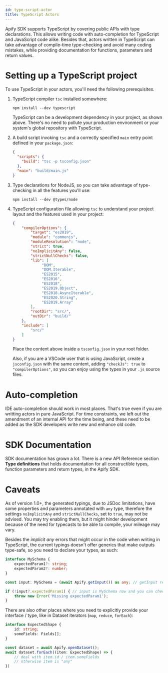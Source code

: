 ```yaml
---
id: type-script-actor
title: TypeScript Actors
---
```


Apify SDK supports TypeScript by covering public APIs with type declarations. This
allows writing code with auto-completion for TypeScript and JavaScript code alike.
Besides that, actors written in TypeScript can take advantage of compile-time
type-checking and avoid many coding mistakes, while providing documentation for
functions, parameters and return values.

Setting up a TypeScript project
=============================

To use TypeScript in your actors, you'll need the following prerequisites.

1. TypeScript compiler `tsc` installed somewhere:

    ```shell script
    npm install --dev typescript
    ```

    TypeScript can be a development dependency in your project, as shown above. There's no
    need to pollute your production environment or your system's global repository
    with TypeScript.

2. A build script invoking `tsc` and a correctly specified `main` entry point defined
   in your `package.json`:

   ```json
   {
     "scripts": {
       "build": "tsc -p tsconfig.json"
     },
     "main": "build/main.js"
   }
   ```

3. Type declarations for NodeJS, so you can take advantage of type-checking in all the features you'll use:

   ```shell script
   npm install --dev @types/node
   ```

4. TypeScript configuration file allowing `tsc` to understand your project layout and
   the features used in your project:

   ```json
   {
       "compilerOptions": {
           "target": "es2019",
           "module": "commonjs",
           "moduleResolution": "node",
           "strict": true,
           "noImplicitAny": false,
           "strictNullChecks": false,
           "lib": [
                "DOM",
                "DOM.Iterable",
                "ES2015",
                "ES2016",
                "ES2018",
                "ES2019.Object",
                "ES2018.AsyncIterable",
                "ES2020.String",
                "ES2019.Array"
           ],
           "rootDir": "src/",
           "outDir": "build/"
       },
       "include": [
           "src/"
       ]
   }
   ```

   Place the content above inside a `tsconfig.json` in your root folder.

   Also, if you are a VSCode user that is using JavaScript, create a `jsconfig.json` with the same content, adding `"checkJs": true` to `"compilerOptions"`, so you can enjoy using the types in your `.js` source files.

Auto-completion
==============

IDE auto-completion should work in most places. That's true even if you are writting
actors in pure JavaScript. For time constraints, we left out the amendment of an
internal API for the time being, and these need to be added as the SDK developers write
new and enhance old code.

SDK Documentation
=================

SDK documentation has grown a lot. There is a new API Reference section **Type definitions**
that holds documentation for all constructible types, function parameters and
return types, in the Apify SDK.

Caveats
========

As of version 1.0+, the generated typings, due to JSDoc limitations, have some properties
and parameters annotated with `any` type, therefore the settings `noImplicitAny` and `strictNullChecks`, set to `true`, may not be advised. You may try enabling them, but it might hinder development because of the need for typecasts to be able to compile, your mileage may vary.

Besides the _implicit any_ errors that might occur in the code when writing in TypeScript, the
current typings doesn't offer generics that make outputs type-safe, so you need to declare your
types, as such:

```typescript
interface MySchema {
    expectedParam1?: string;
    expectedParam2?: number;
}

const input: MySchema = (await Apify.getInput()) as any; // getInput returns Promise<Object<string, *>|string|Buffer|null> here

if (!input?.expectedParam1) { // input is MySchema now and you can check in a type-safe way
    throw new Error('Missing expectedParam1');
}
```

There are also other places where you need to explicitly provide your interface / type, like in Dataset iterators (`map`, `reduce`, `forEach`):

```typescript
interface ExpectedShape {
    id: string;
    someFields: Fields[];
}

const dataset = await Apify.openDataset();
await dataset.forEach((item: ExpectedShape) => {
    // deal with item.id / item.someFields
    // otherwise item is "any"
})
```
